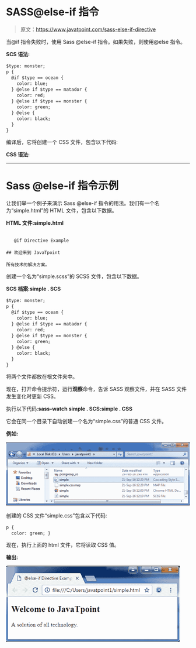 # SASS@else-if 指令

> 原文：<https://www.javatpoint.com/sass-else-if-directive>

当@if 指令失败时，使用 Sass @else-if 指令。如果失败，则使用@else 指令。

**SCS 语法:**

```
$type: monster;
p {
  @if $type == ocean {
    color: blue;
  } @else if $type == matador {
    color: red;
  } @else if $type == monster {
    color: green;
  } @else {
    color: black;
  }
}

```

编译后，它将创建一个 CSS 文件，包含以下代码:

**CSS 语法:**

* * *

# Sass @else-if 指令示例

让我们举一个例子来演示 Sass @else-if 指令的用法。我们有一个名为“simple.html”的 HTML 文件，包含以下数据。

**HTML 文件:simple.html**

```

   @if Directive Example

## 欢迎来到 JavaTpoint

所有技术的解决方案。

```

创建一个名为“simple.scss”的 SCSS 文件，包含以下数据。

**SCS 档案:simple . SCS**

```
$type: monster;
p {
  @if $type == ocean {
    color: blue;
  } @else if $type == matador {
    color: red;
  } @else if $type == monster {
    color: green;
  } @else {
    color: black;
  }
}

```

将两个文件都放在根文件夹中。

现在，打开命令提示符，运行**观察**命令，告诉 SASS 观察文件，并在 SASS 文件发生变化时更新 CSS。

执行以下代码:**sass-watch simple . SCS:simple . CSS**

它会在同一个目录下自动创建一个名为“simple.css”的普通 CSS 文件。

**例如:**

![Sass Else if1.png](img/6da3f959adefd3b0f3bdeb6bce787646.png)

创建的 CSS 文件“simple.css”包含以下代码:

```
p {
  color: green; }  

```

现在，执行上面的 html 文件，它将读取 CSS 值。

**输出:**

![Sass Else if2.png](img/1ba2b21bdc45b28420790006d71470a9.png)